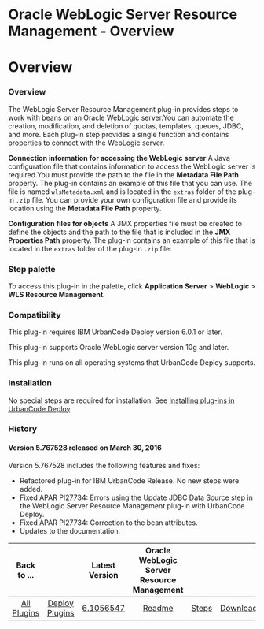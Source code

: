 
Oracle WebLogic Server Resource Management - Overview
=====================================================

# Overview


### Overview




The WebLogic Server Resource Management plug-in provides steps to work with beans on an Oracle WebLogic server.You can automate the creation, modification, and deletion of quotas, templates, queues, JDBC, and more. Each plug-in step provides a single function and contains properties to connect with the WebLogic server.

**Connection information for accessing the WebLogic server** A Java configuration file that contains information to access the WebLogic server is required.You must provide the path to the file in the **Metadata File Path** property. The plug-in contains an example of this file that you can use. The file is named `wlsMetadata.xml` and is located in the `extras` folder of the plug-in `.zip` file. You can provide your own configuration file and provide its location using the **Metadata File Path** property.

**Configuration files for objects** A JMX properties file must be created to define the objects and the path to the file that is included in the **JMX Properties Path** property. The plug-in contains an example of this file that is located in the `extras` folder of the plug-in `.zip` file.


### Step palette

To access this plug-in in the palette, click **Application Server** > **WebLogic** > **WLS Resource Management**.

### Compatibility

This plug-in requires IBM UrbanCode Deploy version 6.0.1 or later.

This plug-in supports Oracle WebLogic server version 10g and later.

This plug-in runs on all operating systems that UrbanCode Deploy supports.

### Installation

No special steps are required for installation. See [Installing plug-ins in UrbanCode Deploy](https://www.urbancode.com/resource/installing-plug-ins-in-urbancode-products/ "Installing plug-ins in UrbanCode Deploy").

### History

#### Version 5.767528 released on March 30, 2016

Version 5.767528 includes the following features and fixes:

* Refactored plug-in for IBM UrbanCode Release. No new steps were added.
* Fixed APAR PI27734: Errors using the Update JDBC Data Source step in the WebLogic Server Resource Management plug-in with UrbanCode Deploy.
* Fixed APAR PI27734: Correction to the bean attributes.
* Updates to the documentation.

|Back to ...||Latest Version|Oracle WebLogic Server Resource Management |||
| :---: | :---: | :---: | :---: | :---: | :---: |
|[All Plugins](../../index.md)|[Deploy Plugins](../README.md)|[6.1056547](https://raw.githubusercontent.com/UrbanCode/IBM-UCD-PLUGINS/main/files/plugin-air-WLS-Resource-Management/plugin-air-WLS-Resource-Management-6.1056547.zip)|[Readme](README.md)|[Steps](steps.md)|[Downloads](downloads.md)|
